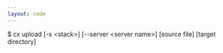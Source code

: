 ```yaml
---
layout: code
---
```


$ cx upload [-s &lt;stack&gt;] [--server &lt;server name&gt;] [source file] [target directory]
